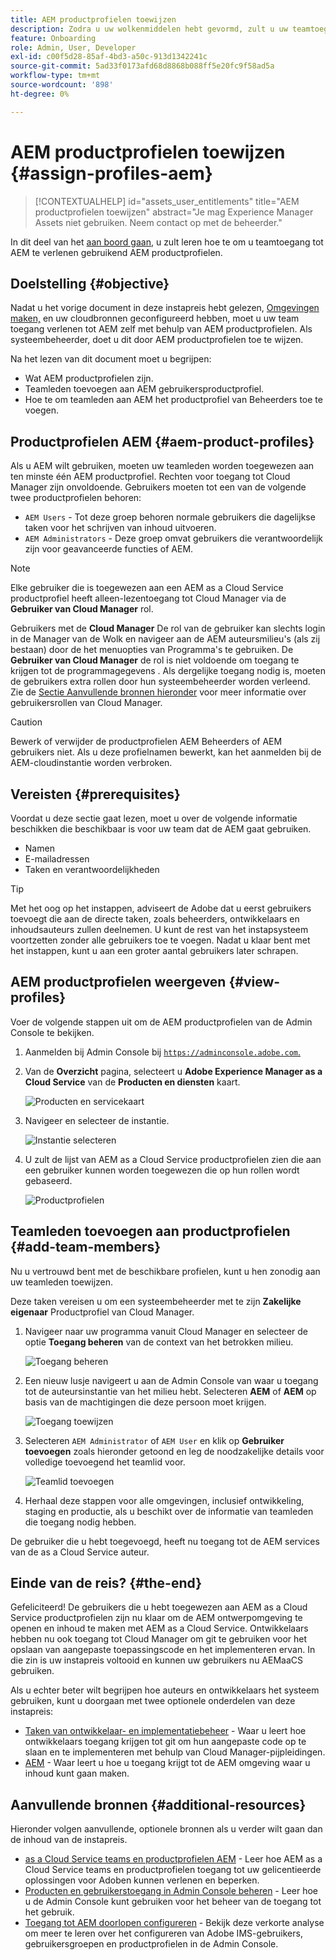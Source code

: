 ```yaml
---
title: AEM productprofielen toewijzen
description: Zodra u uw wolkenmiddelen hebt gevormd, zult u uw teamtoegang tot AEM moeten verlenen gebruikend AEM productprofielen.
feature: Onboarding
role: Admin, User, Developer
exl-id: c00f5d28-85af-4bd3-a50c-913d1342241c
source-git-commit: 5ad33f0173afd68d8868b088ff5e20fc9f58ad5a
workflow-type: tm+mt
source-wordcount: '898'
ht-degree: 0%

---
```


# AEM productprofielen toewijzen {#assign-profiles-aem}

>[!CONTEXTUALHELP]
>id="assets_user_entitlements"
>title="AEM productprofielen toewijzen"
>abstract="Je mag Experience Manager Assets niet gebruiken. Neem contact op met de beheerder."

In dit deel van het [aan boord gaan,](overview.md) u zult leren hoe te om u teamtoegang tot AEM te verlenen gebruikend AEM productprofielen.

## Doelstelling {#objective}

Nadat u het vorige document in deze instapreis hebt gelezen, [Omgevingen maken,](create-environments.md) en uw cloudbronnen geconfigureerd hebben, moet u uw team toegang verlenen tot AEM zelf met behulp van AEM productprofielen. Als systeembeheerder, doet u dit door AEM productprofielen toe te wijzen.

Na het lezen van dit document moet u begrijpen:

* Wat AEM productprofielen zijn.
* Teamleden toevoegen aan AEM gebruikersproductprofiel.
* Hoe te om teamleden aan AEM het productprofiel van Beheerders toe te voegen.

## Productprofielen AEM {#aem-product-profiles}

Als u AEM wilt gebruiken, moeten uw teamleden worden toegewezen aan ten minste één AEM productprofiel. Rechten voor toegang tot Cloud Manager zijn onvoldoende. Gebruikers moeten tot een van de volgende twee productprofielen behoren:

* `AEM Users` - Tot deze groep behoren normale gebruikers die dagelijkse taken voor het schrijven van inhoud uitvoeren.
* `AEM Administrators` - Deze groep omvat gebruikers die verantwoordelijk zijn voor geavanceerde functies of AEM.

>[!NOTE]
>
>Elke gebruiker die is toegewezen aan een AEM as a Cloud Service productprofiel heeft alleen-lezentoegang tot Cloud Manager via de **Gebruiker van Cloud Manager** rol.
>
>Gebruikers met de **Cloud Manager** De rol van de gebruiker kan slechts login in de Manager van de Wolk en navigeer aan de AEM auteursmilieu&#39;s (als zij bestaan) door de het menuopties van Programma&#39;s te gebruiken. De **Gebruiker van Cloud Manager** de rol is niet voldoende om toegang te krijgen tot de programmagegevens . Als dergelijke toegang nodig is, moeten de gebruikers extra rollen door hun systeembeheerder worden verleend.
>Zie de [Sectie Aanvullende bronnen hieronder](#additional-resources) voor meer informatie over gebruikersrollen van Cloud Manager.

>[!CAUTION]
>
>Bewerk of verwijder de productprofielen AEM Beheerders of AEM gebruikers niet. Als u deze profielnamen bewerkt, kan het aanmelden bij de AEM-cloudinstantie worden verbroken.

## Vereisten {#prerequisites}

Voordat u deze sectie gaat lezen, moet u over de volgende informatie beschikken die beschikbaar is voor uw team dat de AEM gaat gebruiken.

* Namen
* E-mailadressen
* Taken en verantwoordelijkheden

>[!TIP]
>
>Met het oog op het instappen, adviseert de Adobe dat u eerst gebruikers toevoegt die aan de directe taken, zoals beheerders, ontwikkelaars en inhoudsauteurs zullen deelnemen. U kunt de rest van het instapsysteem voortzetten zonder alle gebruikers toe te voegen. Nadat u klaar bent met het instappen, kunt u aan een groter aantal gebruikers later schrapen.

## AEM productprofielen weergeven {#view-profiles}

Voer de volgende stappen uit om de AEM productprofielen van de Admin Console te bekijken.

1. Aanmelden bij Admin Console bij [`https://adminconsole.adobe.com`.](https://adminconsole.adobe.com)

1. Van de **Overzicht** pagina, selecteert u **Adobe Experience Manager as a Cloud Service** van de **Producten en diensten** kaart.

   ![Producten en servicekaart](/help/journey-onboarding/assets/assign-team1.png)

1. Navigeer en selecteer de instantie.

   ![Instantie selecteren](/help/journey-onboarding/assets/cloud-profiles-1.png)

1. U zult de lijst van AEM as a Cloud Service productprofielen zien die aan een gebruiker kunnen worden toegewezen die op hun rollen wordt gebaseerd.

   ![Productprofielen](/help/journey-onboarding/assets/cloud-profiles-2.png)

## Teamleden toevoegen aan productprofielen {#add-team-members}

Nu u vertrouwd bent met de beschikbare profielen, kunt u hen zonodig aan uw teamleden toewijzen.

Deze taken vereisen u om een systeembeheerder met te zijn **Zakelijke eigenaar** Productprofiel van Cloud Manager.

1. Navigeer naar uw programma vanuit Cloud Manager en selecteer de optie **Toegang beheren** van de context van het betrokken milieu.

   ![Toegang beheren](/help/journey-onboarding/assets/add-team1.png)

1. Een nieuw lusje navigeert u aan de Admin Console van waar u toegang tot de auteursinstantie van het milieu hebt. Selecteren **AEM** of **AEM** op basis van de machtigingen die deze persoon moet krijgen.

   ![Toegang toewijzen](/help/journey-onboarding/assets/add-team2.png)

1. Selecteren `AEM Administrator` of `AEM User` en klik op **Gebruiker toevoegen** zoals hieronder getoond en leg de noodzakelijke details voor volledige toevoegend het teamlid voor.

   ![Teamlid toevoegen](/help/journey-onboarding/assets/add-team3.png)

1. Herhaal deze stappen voor alle omgevingen, inclusief ontwikkeling, staging en productie, als u beschikt over de informatie van teamleden die toegang nodig hebben.

De gebruiker die u hebt toegevoegd, heeft nu toegang tot de AEM services van de as a Cloud Service auteur.

## Einde van de reis? {#the-end}

Gefeliciteerd! De gebruikers die u hebt toegewezen aan AEM as a Cloud Service productprofielen zijn nu klaar om de AEM ontwerpomgeving te openen en inhoud te maken met AEM as a Cloud Service. Ontwikkelaars hebben nu ook toegang tot Cloud Manager om git te gebruiken voor het opslaan van aangepaste toepassingscode en het implementeren ervan. In die zin is uw instapreis voltooid en kunnen uw gebruikers nu AEMaaCS gebruiken.

Als u echter beter wilt begrijpen hoe auteurs en ontwikkelaars het systeem gebruiken, kunt u doorgaan met twee optionele onderdelen van deze instapreis:

* [Taken van ontwikkelaar- en implementatiebeheer](developers.md) - Waar u leert hoe ontwikkelaars toegang krijgen tot git om hun aangepaste code op te slaan en te implementeren met behulp van Cloud Manager-pijpleidingen.
* [AEM](aem-users.md) - Waar leert u hoe u toegang krijgt tot de AEM omgeving waar u inhoud kunt gaan maken.

## Aanvullende bronnen {#additional-resources}

Hieronder volgen aanvullende, optionele bronnen als u verder wilt gaan dan de inhoud van de instapreis.

* [as a Cloud Service teams en productprofielen AEM](/help/onboarding/aem-cs-team-product-profiles.md) - Leer hoe AEM as a Cloud Service teams en productprofielen toegang tot uw gelicentieerde oplossingen voor Adoben kunnen verlenen en beperken.
* [Producten en gebruikerstoegang in Admin Console beheren](/help/security/ims-support.md#managing-products-and-user-access-in-admin-console) - Leer hoe u de Admin Console kunt gebruiken voor het beheer van de toegang tot het gebruik.
* [Toegang tot AEM doorlopen configureren](https://experienceleague.adobe.com/docs/experience-manager-learn/cloud-service/accessing/walk-through.html) - Bekijk deze verkorte analyse om meer te leren over het configureren van Adobe IMS-gebruikers, gebruikersgroepen en productprofielen in de Admin Console.

